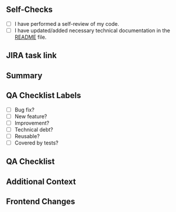 ## Self-Checks
- [ ] I have performed a self-review of my code.
- [ ] I have updated/added necessary technical documentation in the [README](/README.md) file.

## JIRA task link

## Summary
<!-- Briefly explain the purpose of this PR in 1-2 sentences -->

## QA Checklist Labels
- [ ] Bug fix? <!-- Maps to "bug" label -->
- [ ] New feature? <!-- Maps to "feature" label -->
- [ ] Improvement? <!-- Maps to "improvement" label -->
- [ ] Technical debt? <!-- Maps to "debt" label -->
- [ ] Reusable? <!-- Maps to "reuse" label -->
- [ ] Covered by tests? <!-- Maps to "tested" label -->

## QA Checklist
<!-- Provide related ticket/PR's -->
  
## Additional Context 
<!-- Provide a concise description of the changes made in this PR. -->
  
## Frontend Changes
<!-- If applicable, provide visual elements such as screenshots, GIFs, or videos to demonstrate frontend changes. -->